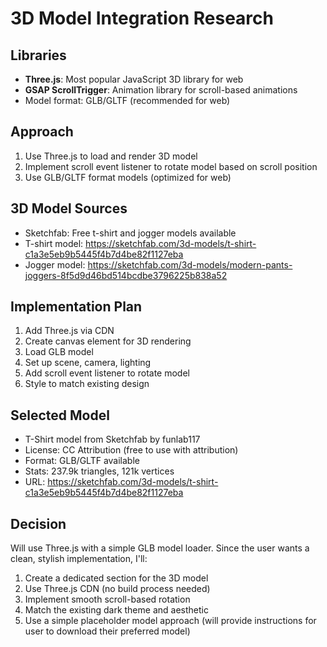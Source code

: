 # 3D Model Integration Research

## Libraries
- **Three.js**: Most popular JavaScript 3D library for web
- **GSAP ScrollTrigger**: Animation library for scroll-based animations
- Model format: GLB/GLTF (recommended for web)

## Approach
1. Use Three.js to load and render 3D model
2. Implement scroll event listener to rotate model based on scroll position
3. Use GLB/GLTF format models (optimized for web)

## 3D Model Sources
- Sketchfab: Free t-shirt and jogger models available
- T-shirt model: https://sketchfab.com/3d-models/t-shirt-c1a3e5eb9b5445f4b7d4be82f1127eba
- Jogger model: https://sketchfab.com/3d-models/modern-pants-joggers-8f5d9d46bd514bcdbe3796225b838a52

## Implementation Plan
1. Add Three.js via CDN
2. Create canvas element for 3D rendering
3. Load GLB model
4. Set up scene, camera, lighting
5. Add scroll event listener to rotate model
6. Style to match existing design


## Selected Model
- T-Shirt model from Sketchfab by funlab117
- License: CC Attribution (free to use with attribution)
- Format: GLB/GLTF available
- Stats: 237.9k triangles, 121k vertices
- URL: https://sketchfab.com/3d-models/t-shirt-c1a3e5eb9b5445f4b7d4be82f1127eba

## Decision
Will use Three.js with a simple GLB model loader. Since the user wants a clean, stylish implementation, I'll:
1. Create a dedicated section for the 3D model
2. Use Three.js CDN (no build process needed)
3. Implement smooth scroll-based rotation
4. Match the existing dark theme and aesthetic
5. Use a simple placeholder model approach (will provide instructions for user to download their preferred model)
